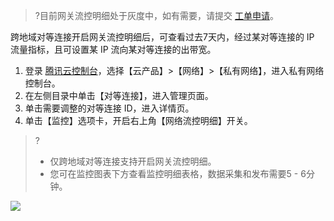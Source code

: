 >?目前网关流控明细处于灰度中，如有需要，请提交 [工单申请](https://console.cloud.tencent.com/workorder/category)。

跨地域对等连接开启网关流控明细后，可查看过去7天内，经过某对等连接的 IP 流量指标，且可设置某 IP 流向某对等连接的出带宽。
1. 登录 [腾讯云控制台](https://console.cloud.tencent.com/)，选择【云产品】>【网络】>【私有网络】，进入私有网络控制台。
2. 在左侧目录中单击【对等连接】，进入管理页面。
3. 单击需要调整的对等连接 ID，进入详情页。
4. 单击【监控】选项卡，开启右上角【网络流控明细】开关。
 >?
 >- 仅跨地域对等连接支持开启网关流控明细。
 >- 您可在监控图表下方查看监控明细表格，数据采集和发布需要5 - 6分钟。

![](https://main.qcloudimg.com/raw/8b5e64a3f1d23401363950796df9ee70.png)



